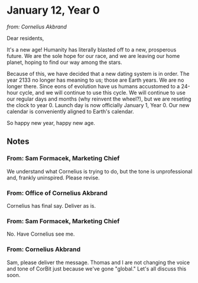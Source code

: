 # January 12, Year 0
*from: Cornelius Akbrand*

Dear residents,

It's a new age! Humanity has literally blasted off to a new, prosperous future. We are the sole hope for our race, and we are leaving our home planet, hoping to find our way among the stars.

Because of this, we have decided that a new dating system is in order. The year 2133 no longer has meaning to us; those are Earth years. We are no longer there. Since eons of evolution have us humans accustomed to a 24-hour cycle, and we will continue to use this cycle. We will continue to use our regular days and months (why reinvent the wheel?), but we are reseting the clock to year 0. Launch day is now officially January 1, Year 0. Our new calendar is conveniently aligned to Earth's calendar.

So happy new year, happy new age.

## Notes

### From: Sam Formacek, Marketing Chief

We understand what Cornelius is trying to do, but the tone is unprofessional and, frankly uninspired. Please revise.

### From: Office of Cornelius Akbrand

Cornelius has final say. Deliver as is.

### From: Sam Formacek, Marketing Chief

No. Have Cornelius see me.

### From: Cornelius Akbrand

Sam, please deliver the message. Thomas and I are not changing the voice and tone of CorBit just because we've gone "global." Let's all discuss this soon. 
